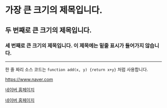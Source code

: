 # 가장 큰 크기의 제목입니다.

## 두 번째로 큰 크기의 제목입니다.

### 세 번째로 큰 크기의 제목입니다. 이 제목에는 밑줄 표시가 들어가지 않습니다.

---

한 줄 짜리 소스 코드는 `function add(x, y) {return x+y}` 처럼 사용합니다. 

<https://www.naver.com>

[네이버 홈페이지](https://www.naver.com)

[네이버 홈페이지](https://www.naver.com, "클릭하면 네이버 홈페이지로 이동합니다.")
